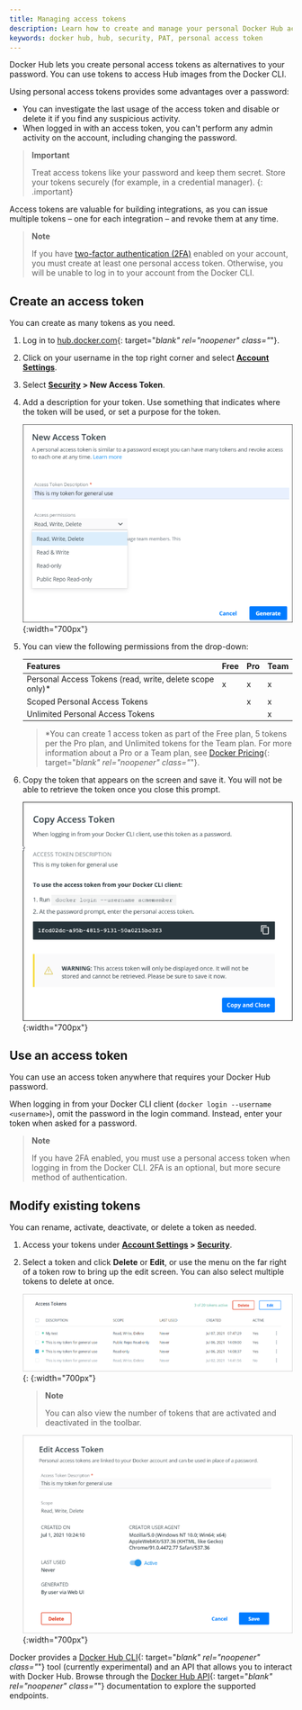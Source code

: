```yaml
---
title: Managing access tokens
description: Learn how to create and manage your personal Docker Hub access tokens to securely push and pull images programmatically.
keywords: docker hub, hub, security, PAT, personal access token
---
```


Docker Hub lets you create personal access tokens as alternatives to your password. You can use tokens to access Hub images from the Docker CLI.

Using personal access tokens provides some advantages over a password:
* You can investigate the last usage of the access token and disable or delete it if you find any suspicious activity.
* When logged in with an access token, you can't perform any admin activity on the account, including changing the password.

>**Important**
>
> Treat access tokens like your password and keep them secret. Store your
> tokens securely (for example, in a credential manager).
{: .important}

Access tokens are valuable for building integrations, as you can issue
multiple tokens &ndash; one for each integration &ndash; and revoke them at
any time.

   >**Note**
   >
   > If you have [two-factor authentication (2FA)](/docker-hub/2fa) enabled on
   > your account, you must create at least one personal access token. Otherwise,
   > you will be unable to log in to your account from the Docker CLI.


## Create an access token

You can create as many tokens as you need.

1. Log in to [hub.docker.com](https://hub.docker.com){: target="_blank" rel="noopener" class="_"}.

2. Click on your username in the top right corner and select **[Account Settings](https://hub.docker.com/settings/general)**.

3. Select **[Security](https://hub.docker.com/settings/security) > New Access Token**.

4. Add a description for your token. Use something that indicates where
the token will be used, or set a purpose for the token.

      ![PAT Menu](images/hub-create-token.png){:width="700px"}

5. You can view the following permissions from the drop-down:

    | Features   | Free | Pro | Team |
    | --------------------- | ---- | ----- | ----- |
    | Personal Access Tokens (read, write, delete scope only)*    |  x |   x  |   x  |
    | Scoped Personal Access Tokens  |      | x   |   x   |
    | Unlimited Personal Access Tokens   |      |       |   x   |

      >*You can create 1 access token as part of the Free plan, 5 tokens per the Pro plan, and Unlimited tokens for the Team plan.
      For more information about a Pro or a Team plan, see [Docker Pricing](https://www.docker.com/pricing?utm_source=docker&utm_medium=webreferral&utm_campaign=docs_driven_upgrade){: target="_blank" rel="noopener" class="_"}.

6. Copy the token that appears on the screen and save it. You will not be able to retrieve the token once you close this prompt.

      ![Copy Token](images/hub-copy-token.png){:width="700px"}

## Use an access token

You can use an access token anywhere that requires your Docker Hub
password.

When logging in from your Docker CLI client (`docker login --username <username>`),
omit the password in the login command. Instead, enter your token when asked for a password.

   > **Note**
   >
   >If you have 2FA enabled, you must use a personal access token when logging in from the Docker CLI. 2FA is an optional, but more secure method of authentication.

## Modify existing tokens

You can rename, activate, deactivate, or delete a token as needed.

1. Access your tokens under **[Account Settings](https://hub-stage.docker.com/settings/general) > [Security](https://hub-stage.docker.com/settings/security)**.

2. Select a token and click **Delete** or **Edit**, or use the menu on
the far right of a token row to bring up the edit screen. You can also
select multiple tokens to delete at once.

      ![Delete or Edit](images/hub-delete-edit-token.png){: {:width="700px"}

   > **Note**
   >
   > You can also view the number of tokens that are activated and deactivated in the toolbar.

      ![Modify Token](images/hub-edit-token.png){:width="700px"}

Docker provides a [Docker Hub CLI](https://github.com/docker/hub-tool#readme){: target="_blank" rel="noopener" class="_"} tool (currently experimental) and an API that allows you to interact with Docker Hub. Browse through the [Docker Hub API](/docker-hub/api/latest/){: target="_blank" rel="noopener" class="_"} documentation to explore the supported endpoints.